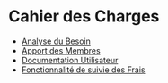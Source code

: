# Cahier des Charges 

- [Analyse du Besoin](https://github.com/nathanaelTR/pharma/blob/main/Cahier%20des%20Charges/analyse_du_besoin.md)
- [Apport des Membres](https://github.com/nathanaelTR/pharma/blob/main/Cahier%20des%20Charges/Apport_des_membres.md)
- [Documentation Utilisateur](https://github.com/nathanaelTR/pharma/blob/main/Cahier%20des%20Charges/documentation_utilisateur.md)
- [Fonctionnalité de suivie des Frais](https://github.com/nathanaelTR/pharma/blob/main/Cahier%20des%20Charges/fonctionnalit%C3%A9.md)
